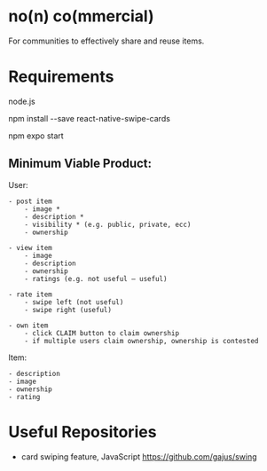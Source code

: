 # no(n) co(mmercial)
For communities to effectively share and reuse items.

# Requirements

node.js

npm install --save react-native-swipe-cards

npm expo start


## Minimum Viable Product:

User:

	- post item
		- image *
		- description *
		- visibility * (e.g. public, private, ecc)
		- ownership
		
	- view item
		- image
		- description
		- ownership
		- ratings (e.g. not useful — useful)

	- rate item
		- swipe left (not useful)
		- swipe right (useful)

	- own item
		- click CLAIM button to claim ownership
		- if multiple users claim ownership, ownership is contested

Item:

	- description
	- image
	- ownership
	- rating


# Useful Repositories
 - card swiping feature, JavaScript https://github.com/gajus/swing 
